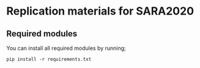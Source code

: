 # Replication materials for SARA2020

## Required modules
You can install all required modules by running;
```
pip install -r requirements.txt
```
